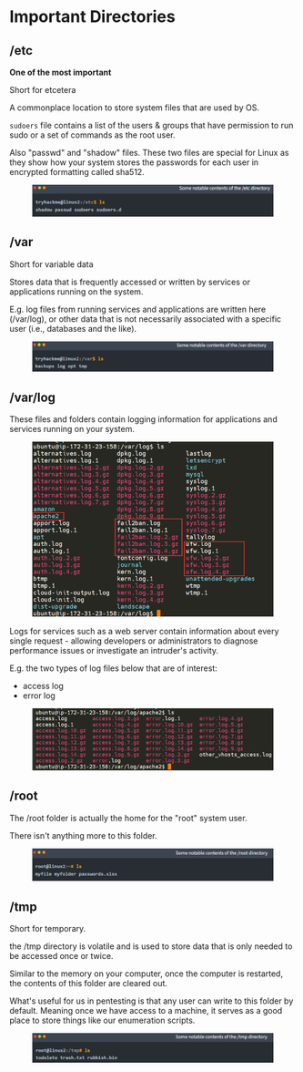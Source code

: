 # Important Directories

## /etc

**One of the most important**

Short for etcetera

A commonplace location to store system files that are used by OS.

`sudoers` file contains a list of the users & groups that have permission to run sudo or a set of commands as the root user.

Also "passwd" and "shadow" files. These two files are special for Linux as they show how your system stores the passwords for each user in encrypted formatting called sha512.

<figure><img src="../.gitbook/assets/image (1).png" alt=""><figcaption></figcaption></figure>

## /var

Short for variable data

Stores data that is frequently accessed or written by services or applications running on the system.

E.g. log files from running services and applications are written here (/var/log), or other data that is not necessarily associated with a specific user (i.e., databases and the like).

<figure><img src="../.gitbook/assets/image (2).png" alt=""><figcaption></figcaption></figure>

## /var/log

These files and folders contain logging information for applications and services running on your system.

<figure><img src="../.gitbook/assets/image (3).png" alt=""><figcaption></figcaption></figure>

Logs for services such as a web server contain information about every single request - allowing developers or administrators to diagnose performance issues or investigate an intruder's activity.

E.g. the two types of log files below that are of interest:

* access log
* error log

<figure><img src="../.gitbook/assets/image (4).png" alt=""><figcaption></figcaption></figure>

## /root

The /root folder is actually the home for the "root" system user.

There isn't anything more to this folder.

<figure><img src="../.gitbook/assets/image (5).png" alt=""><figcaption></figcaption></figure>

## /tmp

Short for temporary.

the /tmp directory is volatile and is used to store data that is only needed to be accessed once or twice.

Similar to the memory on your computer, once the computer is restarted, the contents of this folder are cleared out.

What's useful for us in pentesting is that any user can write to this folder by default. Meaning once we have access to a machine, it serves as a good place to store things like our enumeration scripts.

<figure><img src="../.gitbook/assets/image (6).png" alt=""><figcaption></figcaption></figure>
